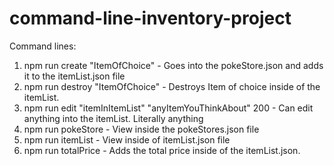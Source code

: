 # command-line-inventory-project
Command lines:
1. npm run create "ItemOfChoice" - Goes into the pokeStore.json and adds it to the itemList.json file
2. npm run destroy "ItemOfChoice" - Destroys Item of choice inside of the itemList. 
3. npm run edit "itemInItemList" "anyItemYouThinkAbout" 200 - Can edit anything into the itemList. Literally anything
4. npm run pokeStore - View inside the pokeStores.json file
5. npm run itemList - View inside of itemList.json file
6. npm run totalPrice - Adds the total price inside of the itemList.json.